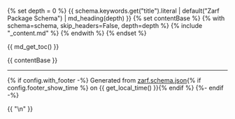 {% set depth = 0 %}
{{ schema.keywords.get("title").literal | default("Zarf Package Schema") | md_heading(depth) }}
{% set contentBase %}
{% with schema=schema, skip_headers=False, depth=depth %}
    {% include "_content.md" %}
{% endwith %}
{% endset %}

{{ md_get_toc() }}

{{ contentBase }}

----------------------------------------------------------------------------------------------------------------------------
{% if config.with_footer -%}
Generated from [zarf.schema.json](https://github.com/defenseunicorns/zarf/blob/main/zarf.schema.json){% if config.footer_show_time %} on {{ get_local_time() }}{% endif %}
{%- endif -%}

{{ "\n" }}
